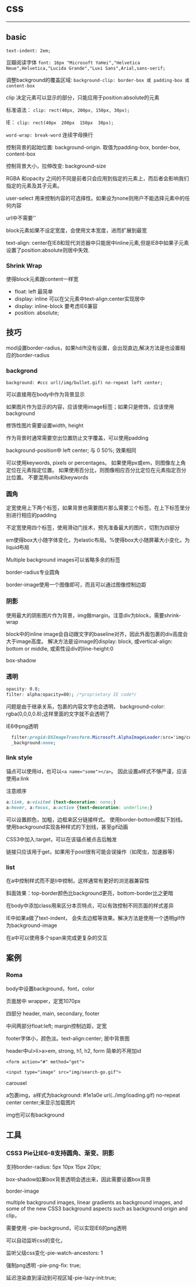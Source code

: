 # css

------

## basic

`text-indent: 2em;`

豆瓣阅读字体
`font: 16px "Microsoft YaHei","Helvetica Neue",Helvetica,"Lucida Grande","Luxi Sans",Arial,sans-serif;`

调整background的覆盖区域:
`background-clip: border-box 或 padding-box 或 content-box`

clip 决定元素可以显示的部分，只能应用于position:absolute的元素

标准语法：
 `clip: rect(40px, 200px, 150px, 30px);`

IE：
  `clip: rect(40px  200px  150px  30px);`

`word-wrap: break-word` 连续字母换行

控制背景的起始位置:
background-origin.
取值为padding-box, border-box, content-box

控制背景大小，拉伸改变:
background-size

RGBA 和opacity 之间的不同是前者只会应用到指定的元素上，而后者会影响我们指定的元素及其子元素。

user-select 用来控制内容的可选择性。如果设为none则用户不能选择元素中的任何内容

url中不需要''

block元素如果不设定宽度，会使用文本宽度，进而扩展到最宽

text-align: center在IE8和现代浏览器中只能居中inline元素,但是IE8中如果子元素设置了position:absolute则居中失效.

### Shrink Wrap

使得block元素跟content一样宽

* float: left  最简单
* display: inline 可以在父元素中text-align:center实现居中
* display: inline-block 要考虑IE6兼容
* position: absolute;

## 技巧

mod设置border-radius，如果hd/ft没有设置，会出现直边,解决方法是也设置相应的border-radius

### backgrond

`background: #ccc url(/img/bullet.gif) no-repeat left center;`

可以直接用在body中作为背景显示

如果图片作为显示的内容，应该使用image标签；如果只是修饰，应该使用background

修饰性图片需要设置width, height

作为背景时通常需要空出位置防止文字覆盖，可以使用padding

background-position中
left center; 与 0 50%; 效果相同

可以使用keywords,  pixels or percentages。
如果使用px或em，则图像左上角定位在元素指定位置。
如果使用百分比，则图像相应百分比定位在元素指定百分比位置。
不要混用units和keywords

### 圆角

定宽使用上下两个标签，如果背景也需要图片那么需要三个标签。在上下标签里分别进行相应的padding

不定宽使用四个标签，使用滑动门技术，预先准备最大的图片，切割为四部分

em使得box大小随字体变化，为elastic布局。%使得box大小随屏幕大小变化，为liquid布局

Multiple background images可以省略多余的标签

border-radius专业圆角

border-image使用一个图像即可，而且可以通过图像控制边距

### 阴影

使用最大的阴影图片作为背景，img做margin。注意div为block，需要shrink-wrap

block中的inline image会自动跟文字的baseline对齐，因此外面包裹的div高度会大于image高度。
解决方法是设image的display: block, 或vertical-align: bottom or middle,
或索性设div的line-height:0

box-shadow

### 透明

```css
opacity: 0.8;
filter: alpha(opacity=80); /*proprietary IE code*/
```

问题是由于继承关系，包裹的内容文字也会透明，
background-color: rgba(0,0,0,0.8);这样里面的文字就不会透明了

IE6中png透明
```css
  filter:progid:DXImageTransform.Microsoft.AlphaImageLoader(src='img/controls.png', sizingMethod='crop');
  _background:none;
```

### link style

锚点可以使用id，也可以`<a name="some"></a>`。
因此设置a样式不够严谨，应该使用a:link

注意顺序
```css
a:link, a:visited {text-decoration: none;}
a:hover, a:focus, a:active {text-decoration: underline;}
```

可以设置颜色，加粗，边框来区分链接样式。
使用border-bottom模拟下划线。
使用background实现各种样式的下划线，甚至gif动画

CSS3中加入:target，可以在该锚点被点击后触发

链接只应该用于get，如果用于post很有可能会误操作（如爬虫，加速器等）


### list

在a中控制样式而不是li中控制，这样通常有更好的浏览器兼容性

斜面效果：top-border颜色比background更亮，bottom-border比之更暗

在body中添加class用来区分本页特点，可以有效控制不同页面的样式差异

IE中如果a做了text-indent， 会失去边框等效果。解决方法是使用一个透明gif作为background-image

在a中可以使用多个span来完成更复杂的交互

## 案例

### Roma

body中设置background，font，color

页面居中 wrapper，定宽1070px

四部分 header, main, secondary, footer

中间两部分float:left; margin控制边距，定宽

footer字体小，颜色淡。text-align:center;  居中背景图

header中ul>li>a>em, strong, h1, h2, form 简单的不用加id

`<form action="#" method="get">`

`<input type="image" src="img/search-go.gif">`

carousel

a包裹img，a样式为background: #1e1a0e url(../img/loading.gif) no-repeat center center;来显示加载图片

img也可以有background

## 工具

### CSS3 Pie让IE6-8支持圆角、渐变、阴影

支持border-radius: 5px 10px 15px 20px;

box-shadow如果box背景透明会透出来，因此需要设置box背景

border-image

multiple background images, linear gradients as background images, and some of the new CSS3 background aspects such as background origin and clip，

需要使用 -pie-background，可以实现IE6的png透明

可以自动监听css的变化，

监听父级css变化-pie-watch-ancestors: 1

强制png透明 -pie-png-fix: true;

延迟渲染直到滚动到可视区域-pie-lazy-init:true;

